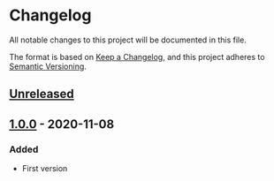 # Changelog
All notable changes to this project will be documented in this file.

The format is based on [Keep a Changelog](https://keepachangelog.com/en/1.0.0/),
and this project adheres to [Semantic Versioning](https://semver.org/spec/v2.0.0.html).

## [Unreleased]

## [1.0.0] - 2020-11-08
### Added
- First version

[Unreleased]: https://github.com/t0mmy742/php-infection-streamwrapper/compare/1.0.0...HEAD
[1.0.0]: https://github.com/t0mmy742/php-infection-streamwrapper/releases/tag/1.0.0